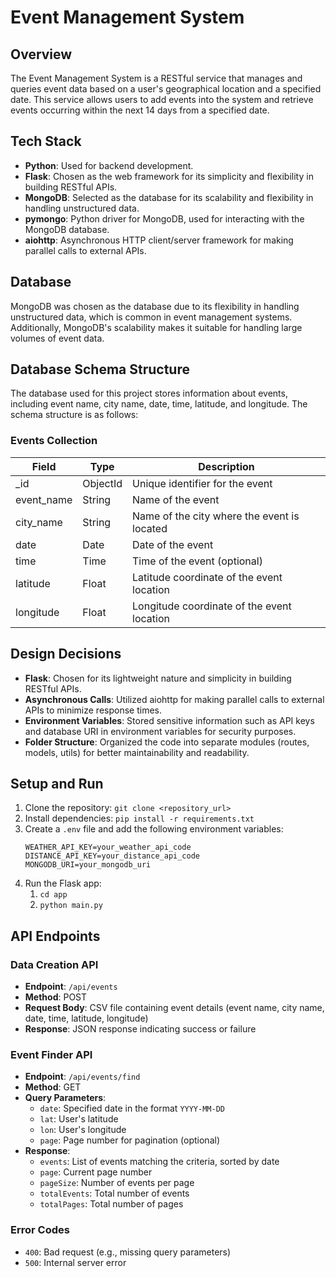 # Event Management System

## Overview
The Event Management System is a RESTful service that manages and queries event data based on a user's geographical location and a specified date. This service allows users to add events into the system and retrieve events occurring within the next 14 days from a specified date.

## Tech Stack
- **Python**: Used for backend development.
- **Flask**: Chosen as the web framework for its simplicity and flexibility in building RESTful APIs.
- **MongoDB**: Selected as the database for its scalability and flexibility in handling unstructured data.
- **pymongo**: Python driver for MongoDB, used for interacting with the MongoDB database.
- **aiohttp**: Asynchronous HTTP client/server framework for making parallel calls to external APIs.

## Database
MongoDB was chosen as the database due to its flexibility in handling unstructured data, which is common in event management systems. Additionally, MongoDB's scalability makes it suitable for handling large volumes of event data.
## Database Schema Structure

The database used for this project stores information about events, including event name, city name, date, time, latitude, and longitude. The schema structure is as follows:

### Events Collection

| Field         | Type     | Description                                 |
|---------------|----------|---------------------------------------------|
| _id           | ObjectId | Unique identifier for the event             |
| event_name    | String   | Name of the event                           |
| city_name     | String   | Name of the city where the event is located |
| date          | Date     | Date of the event                           |
| time          | Time     | Time of the event (optional)                |
| latitude      | Float    | Latitude coordinate of the event location   |
| longitude     | Float    | Longitude coordinate of the event location  |


## Design Decisions
- **Flask**: Chosen for its lightweight nature and simplicity in building RESTful APIs.
- **Asynchronous Calls**: Utilized aiohttp for making parallel calls to external APIs to minimize response times.
- **Environment Variables**: Stored sensitive information such as API keys and database URI in environment variables for security purposes.
- **Folder Structure**: Organized the code into separate modules (routes, models, utils) for better maintainability and readability.

## Setup and Run
1. Clone the repository: `git clone <repository_url>`
2. Install dependencies: `pip install -r requirements.txt`
3. Create a `.env` file and add the following environment variables:
   ```
   WEATHER_API_KEY=your_weather_api_code
   DISTANCE_API_KEY=your_distance_api_code
   MONGODB_URI=your_mongodb_uri
   ```
4. Run the Flask app: 
    1. `cd app`
    2. `python main.py`

## API Endpoints

### Data Creation API
- **Endpoint**: `/api/events`
- **Method**: POST
- **Request Body**: CSV file containing event details (event name, city name, date, time, latitude, longitude)
- **Response**: JSON response indicating success or failure

### Event Finder API
- **Endpoint**: `/api/events/find`
- **Method**: GET
- **Query Parameters**:
  - `date`: Specified date in the format `YYYY-MM-DD`
  - `lat`: User's latitude
  - `lon`: User's longitude
  - `page`: Page number for pagination (optional)
- **Response**:
  - `events`: List of events matching the criteria, sorted by date
  - `page`: Current page number
  - `pageSize`: Number of events per page
  - `totalEvents`: Total number of events
  - `totalPages`: Total number of pages

### Error Codes
- `400`: Bad request (e.g., missing query parameters)
- `500`: Internal server error

